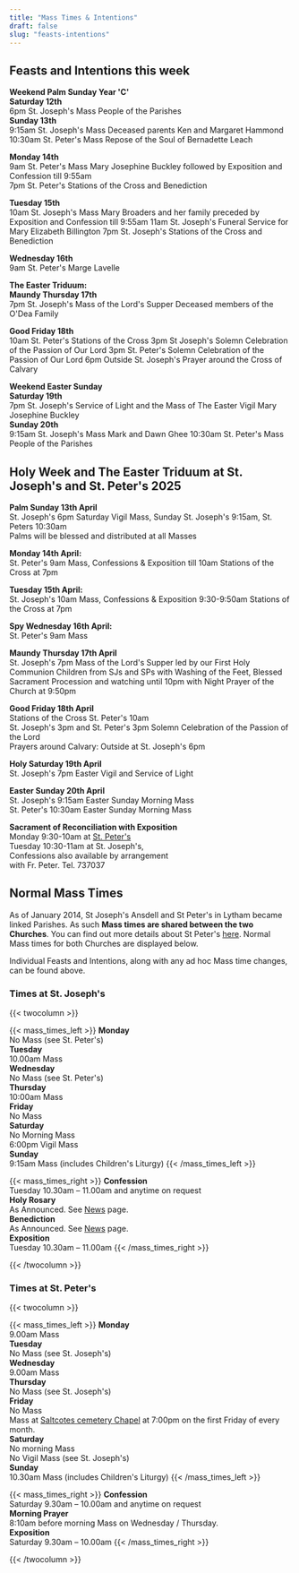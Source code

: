 ```yaml
---
title: "Mass Times & Intentions"
draft: false
slug: "feasts-intentions"
---
```


## Feasts and Intentions this week  

**Weekend Palm Sunday Year 'C'**  
**Saturday 12th**  
6pm St. Joseph's Mass People of the Parishes  
**Sunday 13th**  
9:15am St. Joseph's Mass Deceased parents Ken and Margaret Hammond  
10:30am St. Peter's Mass Repose of the Soul of Bernadette Leach

**Monday 14th**  
9am St. Peter's Mass Mary Josephine Buckley followed by Exposition and Confession till 9:55am  
7pm St. Peter's Stations of the Cross and Benediction

**Tuesday 15th**  
10am St. Joseph's Mass Mary Broaders and her family preceded by Exposition and Confession till 9:55am
11am St. Joseph's Funeral Service for Mary Elizabeth Billington
7pm St. Joseph's Stations of the Cross and Benediction

**Wednesday 16th**  
9am St. Peter's Marge Lavelle

**The Easter Triduum:**  
**Maundy Thursday 17th**  
7pm St. Joseph's Mass of the Lord's Supper Deceased members of the O'Dea Family

**Good Friday 18th**  
10am St. Peter's Stations of the Cross
3pm St Joseph's Solemn Celebration of the Passion of Our Lord
3pm St. Peter's Solemn Celebration of the Passion of Our Lord
6pm Outside St. Joseph's Prayer around the Cross of Calvary

**Weekend Easter Sunday**  
**Saturday 19th**  
7pm St. Joseph's Service of Light and the Mass of The Easter Vigil Mary Josephine Buckley  
**Sunday 20th**  
9:15am St. Joseph's Mass Mark and Dawn Ghee
10:30am St. Peter's Mass People of the Parishes

## Holy Week and The Easter Triduum at St. Joseph's and St. Peter's 2025

**Palm Sunday 13th April**  
St. Joseph's 6pm Saturday Vigil Mass, Sunday St. Joseph's 9:15am, St. Peters 10:30am  
Palms will be blessed and distributed at all Masses  

**Monday 14th April:**  
St. Peter's 9am Mass, Confessions & Exposition till 10am Stations of the Cross at 7pm  

**Tuesday 15th April:**  
St. Joseph's 10am Mass, Confessions & Exposition 9:30-9:50am Stations of the Cross at 7pm  

**Spy Wednesday 16th April:**  
St. Peter's 9am Mass  

**Maundy Thursday 17th April**  
St. Joseph's 7pm Mass of the Lord's Supper led by our First Holy Communion Children from SJs and SPs with Washing of the Feet, Blessed Sacrament Procession and watching until 10pm with Night Prayer of the Church at 9:50pm  

**Good Friday 18th April**  
Stations of the Cross St. Peter's 10am  
St. Joseph's 3pm and St. Peter's 3pm Solemn Celebration of the Passion of the Lord  
Prayers around Calvary: Outside at St. Joseph's 6pm  

**Holy Saturday 19th April**  
St. Joseph's 7pm Easter Vigil and Service of Light  

**Easter Sunday 20th April**  
St. Joseph's 9:15am Easter Sunday Morning Mass  
St. Peter's 10:30am Easter Sunday Morning Mass  
  
**Sacrament of Reconciliation with Exposition**  
Monday 9:30-10am at [St. Peter's](https://www.stpeterslytham.co.uk/)  
Tuesday 10:30-11am at St. Joseph's,  
Confessions also available by arrangement  
with Fr. Peter. Tel. 737037

## Normal Mass Times

As of January 2014, St Joseph's Ansdell and St Peter's in Lytham became linked Parishes. As such **Mass times are shared between the two Churches**. You can find out more details about St Peter's [here](https://www.stpeterslytham.co.uk/). Normal Mass times for both Churches are displayed below.

Individual Feasts and Intentions, along with any ad hoc Mass time changes, can be found above.

### Times at St. Joseph's

{{< twocolumn >}}

{{< mass_times_left >}}
**Monday**  
No Mass (see St. Peter's)  
**Tuesday**  
10.00am Mass  
**Wednesday**  
No Mass (see St. Peter's)  
**Thursday**  
10:00am Mass  
**Friday**  
No Mass  
**Saturday**  
No Morning Mass  
6:00pm Vigil Mass  
**Sunday**  
9:15am Mass (includes Children's Liturgy)
{{< /mass_times_left >}}

{{< mass_times_right >}}
**Confession**  
Tuesday 10.30am – 11.00am and anytime on request  
**Holy Rosary**  
As Announced. See [News](/news) page.  
**Benediction**  
As Announced. See [News](/news) page.  
**Exposition**  
Tuesday 10.30am – 11.00am
{{< /mass_times_right >}}

{{< /twocolumn >}}

### Times at St. Peter's

{{< twocolumn >}}

{{< mass_times_left >}}
**Monday**  
9.00am Mass  
**Tuesday**  
No Mass (see St. Joseph's)  
**Wednesday**  
9.00am Mass  
**Thursday**  
No Mass (see St. Joseph's)  
**Friday**  
No Mass  
Mass at [Saltcotes cemetery Chapel](https://goo.gl/maps/McT83) at 7:00pm on the first Friday of every month.  
**Saturday**  
No morning Mass  
No Vigil Mass (see St. Joseph's)  
**Sunday**  
10.30am Mass (includes Children's Liturgy)
{{< /mass_times_left >}}

{{< mass_times_right >}}
**Confession**  
Saturday 9.30am – 10.00am and anytime on request  
**Morning Prayer**  
8:10am before morning Mass on Wednesday / Thursday.  
**Exposition**  
Saturday 9.30am – 10.00am
{{< /mass_times_right >}}

{{< /twocolumn >}}
